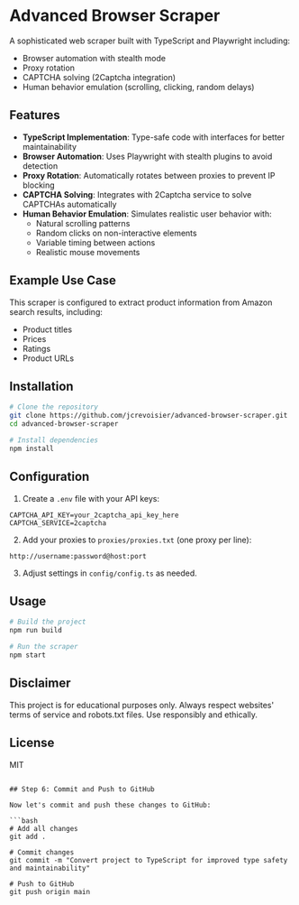# Advanced Browser Scraper

A sophisticated web scraper built with TypeScript and Playwright including:

- Browser automation with stealth mode
- Proxy rotation
- CAPTCHA solving (2Captcha integration)
- Human behavior emulation (scrolling, clicking, random delays)

## Features

- **TypeScript Implementation**: Type-safe code with interfaces for better maintainability
- **Browser Automation**: Uses Playwright with stealth plugins to avoid detection
- **Proxy Rotation**: Automatically rotates between proxies to prevent IP blocking
- **CAPTCHA Solving**: Integrates with 2Captcha service to solve CAPTCHAs automatically
- **Human Behavior Emulation**: Simulates realistic user behavior with:
  - Natural scrolling patterns
  - Random clicks on non-interactive elements
  - Variable timing between actions
  - Realistic mouse movements

## Example Use Case

This scraper is configured to extract product information from Amazon search results, including:
- Product titles
- Prices
- Ratings
- Product URLs

## Installation

```bash
# Clone the repository
git clone https://github.com/jcrevoisier/advanced-browser-scraper.git
cd advanced-browser-scraper

# Install dependencies
npm install
```

## Configuration

1. Create a `.env` file with your API keys:
```
CAPTCHA_API_KEY=your_2captcha_api_key_here
CAPTCHA_SERVICE=2captcha
```

2. Add your proxies to `proxies/proxies.txt` (one proxy per line):
```
http://username:password@host:port
```

3. Adjust settings in `config/config.ts` as needed.

## Usage

```bash
# Build the project
npm run build

# Run the scraper
npm start
```

## Disclaimer

This project is for educational purposes only. Always respect websites' terms of service and robots.txt files. Use responsibly and ethically.

## License

MIT
```

## Step 6: Commit and Push to GitHub

Now let's commit and push these changes to GitHub:

```bash
# Add all changes
git add .

# Commit changes
git commit -m "Convert project to TypeScript for improved type safety and maintainability"

# Push to GitHub
git push origin main
